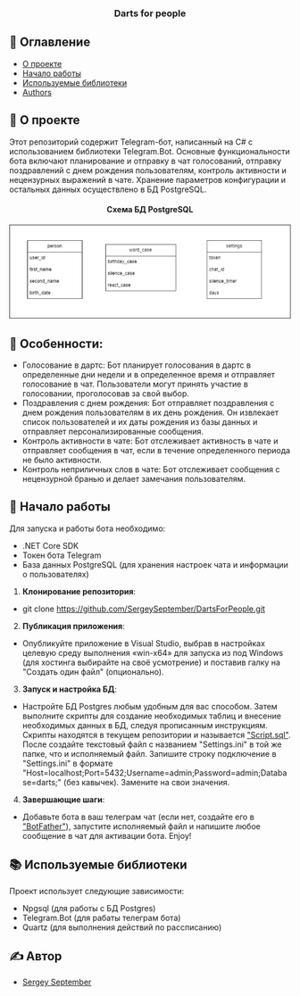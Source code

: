 <h3 align="center">Darts for people</h3>

## 📝 Оглавление

- [О проекте](#about)
- [Начало работы](#getting_started)
- [Используемые библиотеки](#Dependencies)
- [Authors](#authors)

## :book: О проекте <a name = "about"></a>

Этот репозиторий содержит Telegram-бот, написанный на C# с использованием библиотеки Telegram.Bot. Основные функциональности бота включают планирование и отправку в чат голосований, отправку поздравлений с днем рождения пользователям, контроль активности и нецензурных выражений в чате. Хранение параметров конфигурации и остальных данных осуществлено в БД PostgreSQL.

<h4 align="center">Схема БД PostgreSQL</h4>
<p align="center">
  <a href="" rel="noopener">
 <img src="https://github.com/SergeySeptember/DartsForPeople/blob/master/schema.png?raw=true" ></a>
</p>

## :cookie: Особенности:
- Голосование в дартс: Бот планирует голосования в дартс в определенные дни недели и в определенное время и отправляет голосование в чат. Пользователи могут принять участие в голосовании, проголосовав за свой выбор.
- Поздравления с днем рождения: Бот отправляет поздравления с днем рождения пользователям в их день рождения. Он извлекает список пользователей и их даты рождения из базы данных и отправляет персонализированные сообщения.
- Контроль активности в чате: Бот отслеживает активность в чате и отправляет сообщения в чат, если в течение определенного периода не было активности.
- Контроль неприличных слов в чате: Бот отслеживает сообщения с нецензурной бранью и делает замечания пользователям.

## 🏁 Начало работы <a name = "getting_started"></a>

Для запуска и работы бота необходимо:
- .NET Core SDK
- Токен бота Telegram
- База данных PostgreSQL (для хранения настроек чата и информации о пользователях)

1. **Клонирование репозитория**:

- git clone https://github.com/SergeySeptember/DartsForPeople.git

2. **Публикация приложения**:

- Опубликуйте приложение в Visual Studio, выбрав в настройках целевую среду выполнения «win-x64» для запуска из под Windows (для хостинга выбирайте на своё усмотрение) и поставив галку на "Создать один файл" (опционально). 

3. **Запуск и настройка БД**:

- Настройте БД Postgres любым удобным для вас способом. Затем выполните скрипты для создание необходимых таблиц и внесение необходимых данных в БД, следуя прописанным инструкциям. Скрипты находятся в текущем репозитории и называется ["Script.sql"](https://github.com/SergeySeptember/DartsForPeople/blob/master/Script.sql). После создайте текстовый файл с названием "Settings.ini" в той же папке, что и исполняемый файл. Запишите строку подключение в "Settings.ini" в формате "Host=localhost;Port=5432;Username=admin;Password=admin;Database=darts;" (без кавычек). Замените на свои значения.

4. **Завершающие шаги**:

- Добавьте бота в ваш телеграм чат (если нет, создайте его в ["BotFather"](https://t.me/BotFather)), запустите исполняемый файл и напишите любое сообщение в чат для активации бота. Enjoy!

## :books: Используемые библиотеки <a name = "Dependencies"></a>

Проект использует следующие зависимости:

- Npgsql (для работы с БД Postgres)
- Telegram.Bot (для рабаты телеграм бота)
- Quartz (для выполнения действий по рассписанию)

## ✍️ Автор <a name = "authors"></a>

- [Sergey September](https://t.me/Sergey_September)

